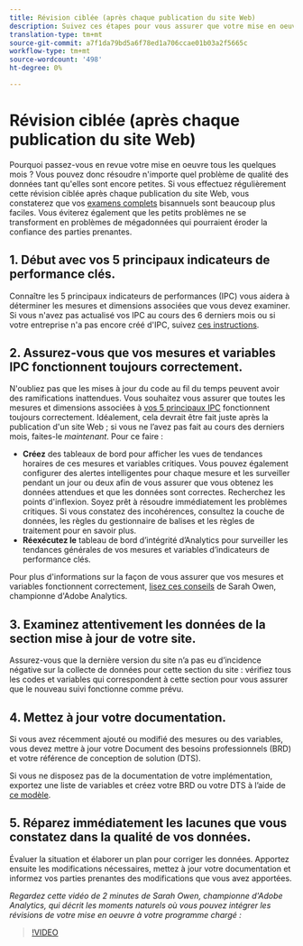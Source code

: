 ```yaml
---
title: Révision ciblée (après chaque publication du site Web)
description: Suivez ces étapes pour vous assurer que votre mise en oeuvre reste exempte d’erreurs et conforme à vos IPC.
translation-type: tm+mt
source-git-commit: a7f1da79bd5a6f78ed1a706ccae01b03a2f5665c
workflow-type: tm+mt
source-wordcount: '498'
ht-degree: 0%

---
```



# Révision ciblée (après chaque publication du site Web)

Pourquoi passez-vous en revue votre mise en oeuvre tous les quelques mois ? Vous pouvez donc résoudre n&#39;importe quel problème de qualité des données tant qu&#39;elles sont encore petites. Si vous effectuez régulièrement cette révision ciblée après chaque publication du site Web, vous constaterez que vos [examens complets](/help/implement/review/full-review.md) bisannuels sont beaucoup plus faciles. Vous éviterez également que les petits problèmes ne se transforment en problèmes de mégadonnées qui pourraient éroder la confiance des parties prenantes.

## 1. Début avec vos 5 principaux indicateurs de performance clés.

Connaître les 5 principaux indicateurs de performances (IPC) vous aidera à déterminer les mesures et dimensions associées que vous devez examiner. Si vous n&#39;avez pas actualisé vos IPC au cours des 6 derniers mois ou si votre entreprise n&#39;a pas encore créé d&#39;IPC, suivez [ces instructions](/help/implement/review/define-kpis.md).

## 2. Assurez-vous que vos mesures et variables IPC fonctionnent toujours correctement.

N&#39;oubliez pas que les mises à jour du code au fil du temps peuvent avoir des ramifications inattendues. Vous souhaitez vous assurer que toutes les mesures et dimensions associées à [vos 5 principaux IPC](/help/implement/review/define-kpis.md) fonctionnent toujours correctement. Idéalement, cela devrait être fait juste après la publication d&#39;un site Web ; si vous ne l’avez pas fait au cours des derniers mois, faites-le *maintenant*. Pour ce faire :

* **Créez** des tableaux de bord pour afficher les vues de tendances horaires de ces mesures et variables critiques. Vous pouvez également configurer des alertes intelligentes pour chaque mesure et les surveiller pendant un jour ou deux afin de vous assurer que vous obtenez les données attendues et que les données sont correctes. Recherchez les points d&#39;inflexion. Soyez prêt à résoudre immédiatement les problèmes critiques. Si vous constatez des incohérences, consultez la couche de données, les règles du gestionnaire de balises et les règles de traitement pour en savoir plus.
* **Réexécutez le** tableau de bord d’intégrité d’Analytics pour surveiller les tendances générales de vos mesures et variables d’indicateurs de performance clés.

Pour plus d&#39;informations sur la façon de vous assurer que vos mesures et variables fonctionnent correctement, [lisez ces conseils](https://experienceleaguecommunities.adobe.com/t5/adobe-analytics-discussions/my-five-best-tips-for-keeping-adobe-analytics-humming/td-p/388608) de Sarah Owen, championne d&#39;Adobe Analytics.

## 3. Examinez attentivement les données de la section mise à jour de votre site.

Assurez-vous que la dernière version du site n’a pas eu d’incidence négative sur la collecte de données pour cette section du site : vérifiez tous les codes et variables qui correspondent à cette section pour vous assurer que le nouveau suivi fonctionne comme prévu.

## 4. Mettez à jour votre documentation.

Si vous avez récemment ajouté ou modifié des mesures ou des variables, vous devez mettre à jour votre Document des besoins professionnels (BRD) et votre référence de conception de solution (DTS).

Si vous ne disposez pas de la documentation de votre implémentation, exportez une liste de variables et créez votre BRD ou votre DTS à l’aide de [ce modèle](https://experienceleague.adobe.com/docs/analytics-learn/tutorials/implementation/implementation-basics/creating-a-business-requirements-document.html?lang=en#implementation).

## 5. Réparez immédiatement les lacunes que vous constatez dans la qualité de vos données.

Évaluer la situation et élaborer un plan pour corriger les données. Apportez ensuite les modifications nécessaires, mettez à jour votre documentation et informez vos parties prenantes des modifications que vous avez apportées.

*Regardez cette vidéo de 2 minutes de Sarah Owen, championne d&#39;Adobe Analytics, qui décrit les moments naturels où vous pouvez intégrer les révisions de votre mise en oeuvre à votre programme chargé :*

>[!VIDEO](https://video.tv.adobe.com/v/328340/?quality=12&learn=on)

